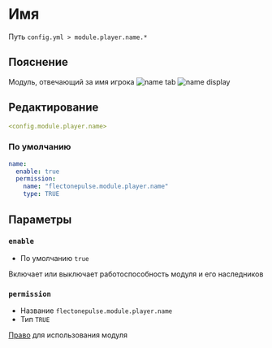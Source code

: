 # Имя
Путь `config.yml > module.player.name.*`

## Пояснение
Модуль, отвечающий за имя игрока
![name tab](/nametab.png)
![name display](/namedisplay.png)

## Редактирование
```yaml
<config.module.player.name>
```

### По умолчанию
```yaml
name:
  enable: true
  permission:
    name: "flectonepulse.module.player.name"
    type: TRUE
```

## Параметры

### `enable`
- По умолчанию `true`

Включает или выключает работоспособность модуля и его наследников

### `permission`
- Название `flectonepulse.module.player.name`
- Тип `TRUE`

[Право](/ru/config/module/#пояснение) для использования модуля